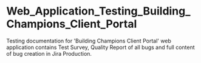 # Web_Application_Testing_Building_Champions_Client_Portal
Testing documentation for 'Building Champions Client Portal' web application contains Test Survey, Quality Report of all bugs and full content of bug creation in Jira Production.
